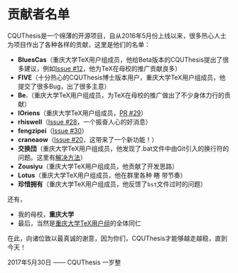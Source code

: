 # 贡献者名单

CQUThesis是一个绵薄的开源项目，自从2016年5月份上线以来，很多热心人士为项目作出了各种各样的贡献，这里是他们的名单：

* **BluesCas**（重庆大学TeX用户组成员，他给Beta版本的CQUThesis提出了很多建议，例如[Issue #12](https://github.com/nanmu42/CQUThesis/issues/12)，他为TeX在母校的推广贡献良多）
* **FIVE**（十分热心的CQUThesis博士版本用户，重庆大学TeX用户组成员，他提交了很多Bug，出了很多主意）
* **Be.**（重庆大学TeX用户组成员，为TeX在母校的推广做出了不少身体力行的贡献）
* **IOriens**（重庆大学TeX用户组成员，[PR #29](https://github.com/nanmu42/CQUThesis/pull/29)）
* **rhiswell**（[Issue #28](https://github.com/nanmu42/CQUThesis/issues/28)，一个振奋人心的好消息）
* **fengzipei**（[Issue #30](https://github.com/nanmu42/CQUThesis/issues/30)）
* **craneaow**（[Issue #20](https://github.com/nanmu42/CQUThesis/issues/20)，这带来了一个新功能！）
* **交换団**（重庆大学TeX用户组成员，他发现了.bat文件中由Git引入的换行符的问题。这里有[解决方法](https://stackoverflow.com/questions/19551037/git-how-to-keep-crlf-endings-for-specific-files-only)）
* **Zousiyu**（重庆大学TeX用户组成员，他贡献了开发思路）
* **Lotus**（重庆大学TeX用户组成员，他在群里各种 ~~瞎~~ 带节奏）
* **珍惜拥有**（重庆大学TeX用户组成员，他反馈了`bst`文件过时的问题）

还有，
* 我的母校，**重庆大学**
* 最后，当然是[重庆大学TeX用户组](http://jq.qq.com/?_wv=1027&k=2HvYu95)的全体同仁

在此，向诸位致以最真诚的谢意，因为你们，CQUThesis才能够越走越稳，直到今天！

2017年5月30日 —— CQUThesis 一岁整